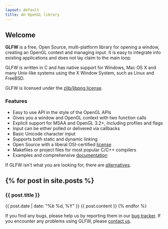```yaml
---
layout: default
title: An OpenGL library
---
```


## Welcome
**GLFW** is a free, Open Source, multi-platform library for
opening a window, creating an OpenGL context and managing input.  It is
easy to integrate into existing applications and does
not lay claim to the main loop.

GLFW is written in C and has native support for Windows, Mac OS X and
many Unix-like systems using the X Window System, such as Linux and
FreeBSD.

GLFW is licensed under the [zlib/libpng license](license.html).

### Features
- Easy to use API in the style of the OpenGL APIs
- Gives you a window and OpenGL context with two function calls
- Explicit support for MSAA and OpenGL 3.2+, including profiles and flags
- Input can be either polled or delivered via callbacks
- Basic Unicode character input
- Supports both static and dynamic linking
- Open Source with a liberal OSI-certified [license](license.html)
- Makefiles or project files for most popular C/C++ compilers
- Examples and comprehensive [documentation](documentation.html)

If GLFW isn't what you are looking for, there are [alternatives](links.html#alternatives_to_glfw).

{% for post in site.posts %}
---
### {{ post.title }}
<span class="date">{{ post.date | date: "%b %d, %Y" }}</span>
{{ post.content }}
{% endfor %}

If you find any bugs, please help us by reporting them in our
[bug tracker](http://sourceforge.net/tracker/?group_id=72569).
If you encounter any problems using GLFW, please [contact us](community.html).